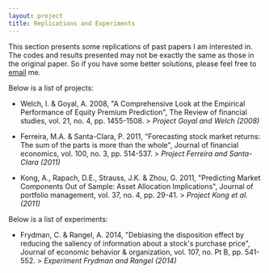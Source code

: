 ```yaml
---
layout: project
title: Replications and Experiments
---
```


This section presents some replications of past papers I am interested in. The codes and results presented may not be exactly the same as those in the original paper. So if you have some better solutions, please feel free to [email](mailto:hongyi.xu.anu@qq.com) me.

Below is a list of projects:
- Welch, I. & Goyal, A. 2008, "A Comprehensive Look at the Empirical Performance of Equity Premium Prediction", The Review of financial studies, vol. 21, no. 4, pp. 1455-1508. > _Project Goyal and Welch (2008)_

- Ferreira, M.A. & Santa-Clara, P. 2011, "Forecasting stock market returns: The sum of the parts is more than the whole", Journal of financial economics, vol. 100, no. 3, pp. 514-537. > _Project Ferreira and Santa-Clara (2011)_

- Kong, A., Rapach, D.E., Strauss, J.K. & Zhou, G. 2011, "Predicting Market Components Out of Sample: Asset Allocation Implications", Journal of portfolio management, vol. 37, no. 4, pp. 29-41. > _Project Kong et al. (2011)_


Below is a list of experiments:
- Frydman, C. & Rangel, A. 2014, "Debiasing the disposition effect by reducing the saliency of information about a stock's purchase price", Journal of economic behavior & organization, vol. 107, no. Pt B, pp. 541-552. > _Experiment Frydman and Rangel (2014)_

